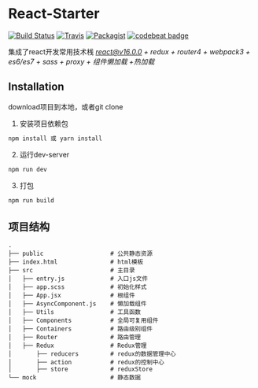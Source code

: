 # React-Starter
[![Build Status](https://travis-ci.org/Jasonzj/react-starter.svg?branch=master)](https://travis-ci.org/Jasonzj/react-starter)
[![Travis](https://img.shields.io/badge/code%20style-airbnb-green.svg)](https://github.com/airbnb/javascript)
[![Packagist](https://img.shields.io/packagist/l/doctrine/orm.svg)](https://github.com/Jasonzj/react-starter/blob/master/LICENSE)
[![codebeat badge](https://codebeat.co/badges/3b0e69c4-fc7e-4c87-a854-a0b6f5510299)](https://codebeat.co/projects/github-com-jasonzj-react-starter-master)


集成了react开发常用技术桟
*react@v16.0.0 + redux + router4 + webpack3 + es6/es7 + sass + proxy + 组件懒加载 +热加载*

## Installation
download项目到本地，或者git clone

1. 安装项目依赖包
```bash
npm install 或 yarn install
```

2. 运行dev-server
```bash
npm run dev
```

3. 打包
```bash
npm run build
```

## 项目结构
```test
.
├── public                   # 公共静态资源
├── index.html               # html模板
├── src                      # 主目录
│   ├── entry.js             # 入口js文件 
│   ├── app.scss             # 初始化样式
│   ├── App.jsx              # 根组件
│   ├── AsyncComponent.js    # 懒加载组件
│   ├── Utils                # 工具函数
│   ├── Components           # 全局可复用组件
│   ├── Containers           # 路由级别组件
│   ├── Router               # 路由管理
│   ├── Redux                # Redux管理
│       ├── reducers         # redux的数据管理中心
│       ├── action           # redux的控制中心
│       ├── store            # reduxStore
└── mock                     # 静态数据           
```
